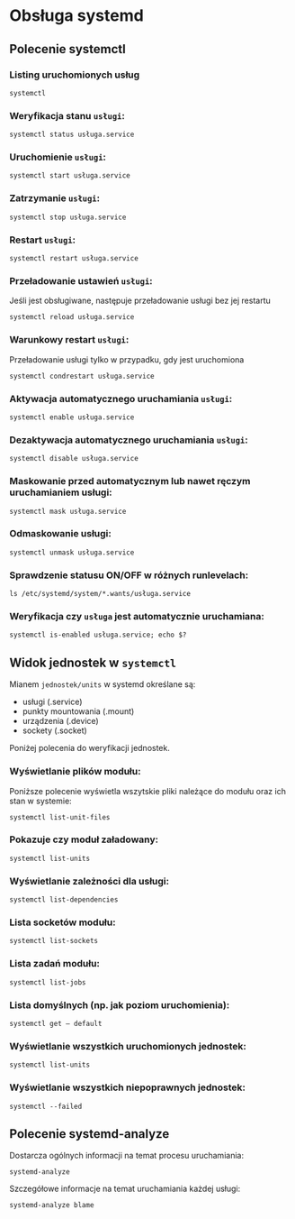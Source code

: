 # Obsługa systemd

## Polecenie systemctl

### Listing uruchomionych usług
```
systemctl
```

### Weryfikacja stanu `usługi`:
```
systemctl status usługa.service
```

### Uruchomienie `usługi`:
```
systemctl start usługa.service
```

### Zatrzymanie `usługi`:
```
systemctl stop usługa.service
```

### Restart `usługi`:
```
systemctl restart usługa.service
```

### Przeładowanie ustawień `usługi`:
Jeśli jest obsługiwane, następuje przeładowanie usługi bez jej restartu
```
systemctl reload usługa.service
```

### Warunkowy restart `usługi`:
Przeładowanie usługi tylko w przypadku, gdy jest uruchomiona
```
systemctl condrestart usługa.service
```

### Aktywacja automatycznego uruchamiania `usługi`:
```
systemctl enable usługa.service
```

### Dezaktywacja automatycznego uruchamiania `usługi`:
```
systemctl disable usługa.service
```

### Maskowanie przed automatycznym lub nawet ręczym uruchamianiem usługi:
```
systemctl mask usługa.service
```

### Odmaskowanie usługi:
```
systemctl unmask usługa.service
```
### Sprawdzenie statusu ON/OFF w różnych runlevelach:
```
ls /etc/systemd/system/*.wants/usługa.service	
```

### Weryfikacja czy `usługa` jest automatycznie uruchamiana:
```
systemctl is-enabled usługa.service; echo $?
```

## Widok jednostek w `systemctl`

Mianem `jednostek/units` w systemd określane są:
* usługi (.service)
* punkty mountowania (.mount)
* urządzenia (.device)
* sockety (.socket)

Poniżej polecenia do weryfikacji jednostek.

### Wyświetlanie plików modułu:
Poniższe polecenie wyświetla wszytskie pliki należące do modułu oraz ich stan w systemie:
```
systemctl list-unit-files
```
### Pokazuje czy moduł załadowany:
```
systemctl list-units
```
### Wyświetlanie zależności dla usługi:
```
systemctl list-dependencies
```
### Lista socketów modułu:
```
systemctl list-sockets
```
### Lista zadań modułu:
```
systemctl list-jobs
```
### Lista domyślnych (np. jak poziom uruchomienia):
```
systemctl get – default
```
### Wyświetlanie wszystkich uruchomionych jednostek:
```
systemctl list-units
```

### Wyświetlanie wszystkich niepoprawnych jednostek:
```
systemctl --failed
```

## Polecenie systemd-analyze
Dostarcza ogólnych informacji na temat procesu uruchamiania:
```
systemd-analyze
```
Szczegółowe informacje na temat uruchamiania każdej usługi:
```
systemd-analyze blame
```
